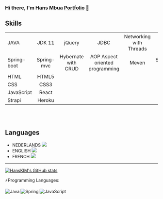 ### Hi there, I'm Hans Mbua [Portfolio](https://hansmbua.github.io/Portfoliowebsite/) 👋
## Skills
|               |                 |                    |                                   |       |             |         |
| :------------ |:---------------:|:------------------:|:---------------------------------:|:-----:|:-----------:|--------:|
|JAVA           | JDK 11          | jQuery             | JDBC                              | Networking with Threads  |
|Spring-boot    | Spring-mvc      | Hybernate with CRUD| AOP Aspect oriented programming   | Meven | Spring-REST |Thymeleaf|
|HTML           | HTML5           |                    |
|CSS            | CSS3            |                    |
|JavaScript     | React           |                    |
|Strapi         | Heroku          |                    |



<br />
<br />

## Languages
 - NEDERLANDS   ![](https://us-central1-progress-markdown.cloudfunctions.net/progress/30)
 - ENGLISH  ![](https://us-central1-progress-markdown.cloudfunctions.net/progress/90)
 - FRENCH  ![](https://us-central1-progress-markdown.cloudfunctions.net/progress/80)
 
---


 [![HansKIM's GitHub stats](https://github-readme-stats.vercel.app/api?username=HansMbua)](https://github.com/anuraghazra/github-readme-stats)


  :zap:Programming Languages:

![Java](https://img.shields.io/badge/java-%23ED8B00.svg?style=for-the-badge&logo=java&logoColor=white)
![Spring](https://img.shields.io/badge/spring-%236DB33F.svg?style=for-the-badge&logo=spring&logoColor=white)
![JavaScript](https://img.shields.io/badge/javascript-%23323330.svg?style=for-the-badge&logo=javascript&logoColor=%23F7DF1E)

